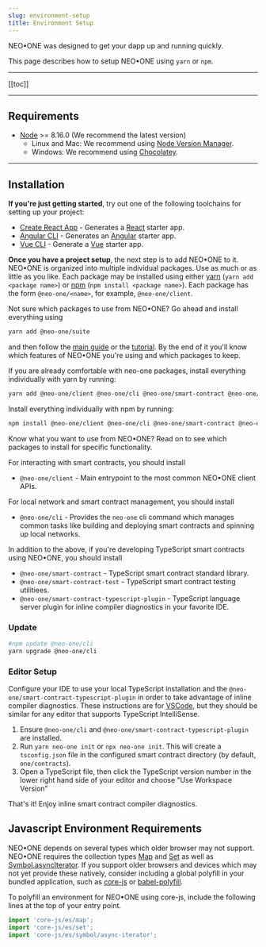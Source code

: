 ```yaml
---
slug: environment-setup
title: Environment Setup
---
```

NEO•ONE was designed to get your dapp up and running quickly.

This page describes how to setup NEO•ONE using `yarn` or `npm`.

---

[[toc]]

---

## Requirements

- [Node](https://nodejs.org) >= 8.16.0 (We recommend the latest version)
  - Linux and Mac: We recommend using [Node Version Manager](https://github.com/creationix/nvm).
  - Windows: We recommend using [Chocolatey](https://chocolatey.org/).

---

## Installation

**If you're just getting started**, try out one of the following toolchains for setting up your project:

  - [Create React App](https://github.com/facebook/create-react-app) - Generates a [React](https://reactjs.org/) starter app.
  - [Angular CLI](https://cli.angular.io/) - Generates an [Angular](https://angular.io/) starter app.
  - [Vue CLI](https://cli.vuejs.org/) - Generate a [Vue](https://vuejs.org/) starter app.

**Once you have a project setup**, the next step is to add NEO•ONE to it. NEO•ONE is organized into multiple individual packages. Use as much or as little as you like. Each package may be installed using either [yarn](https://yarnpkg.com/) (`yarn add <package name>`) or [npm](https://www.npmjs.com/) (`npm install <package name>`). Each package has the form `@neo-one/<name>`, for example, `@neo-one/client`.

Not sure which packages to use from NEO•ONE? Go ahead and install everything using

```bash
yarn add @neo-one/suite
```

 and then follow the [main guide](/docs/hello-world) or the [tutorial](/tutorial). By the end of it you'll know which features of NEO•ONE you're using and which packages to keep.

 If you are already comfortable with neo-one packages, install everything individually with yarn by running:

```bash
yarn add @neo-one/client @neo-one/cli @neo-one/smart-contract @neo-one/smart-contract-test @neo-one/smart-contract-typescript-plugin
```

Install everything individually with npm by running:

```bash
npm install @neo-one/client @neo-one/cli @neo-one/smart-contract @neo-one/smart-contract-test @neo-one/smart-contract-typescript-plugin
```

Know what you want to use from NEO•ONE? Read on to see which packages to install for specific functionality.

For interacting with smart contracts, you should install

 - `@neo-one/client` - Main entrypoint to the most common NEO•ONE client APIs.

For local network and smart contract management, you should install

 - `@neo-one/cli` - Provides the `neo-one` cli command which manages common tasks like building and deploying smart contracts and spinning up local networks.

In addition to the above, if you're developing TypeScript smart contracts using NEO•ONE, you should install

 - `@neo-one/smart-contract` - TypeScript smart contract standard library.
 - `@neo-one/smart-contract-test` - TypeScript smart contract testing utilitiees.
 - `@neo-one/smart-contract-typescript-plugin` - TypeScript language server plugin for inline compiler diagnostics in your favorite IDE.

### Update

```bash
#npm update @neo-one/cli
yarn upgrade @neo-one/cli
```

### Editor Setup

Configure your IDE to use your local TypeScript installation and the `@neo-one/smart-contract-typescript-plugin` in order to take advantage of inline compiler diagnostics. These instructions are for [VSCode](https://code.visualstudio.com/), but they should be similar for any editor that supports TypeScript IntelliSense.

  1. Ensure `@neo-one/cli` and `@neo-one/smart-contract-typescript-plugin` are installed.
  2. Run `yarn neo-one init` or `npx neo-one init`. This will create a `tsconfig.json` file in the configured smart contract directory (by default, `one/contracts`).
  3. Open a TypeScript file, then click the TypeScript version number in the lower right hand side of your editor and choose "Use Workspace Version"

That's it! Enjoy inline smart contract compiler diagnostics.

## Javascript Environment Requirements

NEO•ONE depends on several types which older browser may not support.  NEO•ONE requires the collection types [Map](https://developer.mozilla.org/en-US/docs/Web/JavaScript/Reference/Global_Objects/Map) and [Set](https://developer.mozilla.org/en-US/docs/Web/JavaScript/Reference/Global_Objects/Set) as well as [Symbol.asyncIterator](https://developer.mozilla.org/en-US/docs/Web/JavaScript/Reference/Global_Objects/Symbol/asyncIterator). If you support older browsers and devices which may not yet provide these natively, consider including a global polyfill in your bundled application, such as [core-js](https://github.com/zloirock/core-js) or [babel-polyfill](https://babeljs.io/docs/en/babel-polyfill/).

To polyfill an environment for NEO•ONE using core-js, include the following lines at the top of your entry point.

```typescript
import 'core-js/es/map';
import 'core-js/es/set';
import 'core-js/es/symbol/async-iterator';
```



